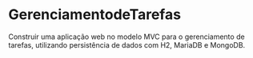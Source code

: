 # GerenciamentodeTarefas
Construir uma aplicação web no modelo MVC para o gerenciamento de tarefas, utilizando persistência de dados com H2, MariaDB e MongoDB.
